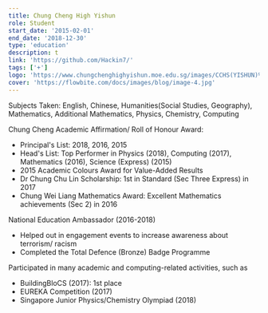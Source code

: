 ```yaml
---
title: Chung Cheng High Yishun
role: Student
start_date: '2015-02-01'
end_date: '2018-12-30'
type: 'education'
description: t
link: 'https://github.com/Hackin7/'
tags: ['+']
logo: 'https://www.chungchenghighyishun.moe.edu.sg/images/CCHS(YISHUN)%20logo.jpg'
cover: 'https://flowbite.com/docs/images/blog/image-4.jpg'
---
```


Subjects Taken:
English, Chinese, Humanities(Social Studies, Geography), Mathematics, Additional Mathematics, Physics, Chemistry, Computing

Chung Cheng Academic Affirmation/ Roll of Honour Award:

- Principal's List: 2018, 2016, 2015
- Head's List: Top Performer in Physics (2018), Computing (2017), Mathematics (2016), Science (Express) (2015)
- 2015 Academic Colours Award for Value-Added Results
- Dr Chung Chu Lin Scholarship: 1st in Standard (Sec Three Express) in 2017
- Chung Wei Liang Mathematics Award: Excellent Mathematics achievements (Sec 2) in 2016

National Education Ambassador (2016-2018)

- Helped out in engagement events to increase awareness about terrorism/ racism
- Completed the Total Defence (Bronze) Badge Programme

Participated in many academic and computing-related activities, such as

- BuildingBloCS (2017): 1st place
- EUREKA Competition (2017)
- Singapore Junior Physics/Chemistry Olympiad (2018)
